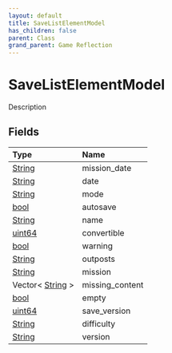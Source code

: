 ```yaml
---
layout: default
title: SaveListElementModel
has_children: false
parent: Class
grand_parent: Game Reflection
---
```

# SaveListElementModel
Description 

## Fields
| Type | Name |
|:-------------|:--------------|
| [String](/game-reflection/components/string.md) | mission_date |
| [String](/game-reflection/components/string.md) | date |
| [String](/game-reflection/components/string.md) | mode |
| [bool](/game-reflection/components/bool.md) | autosave |
| [String](/game-reflection/components/string.md) | name |
| [uint64](/game-reflection/components/uint64.md) | convertible |
| [bool](/game-reflection/components/bool.md) | warning |
| [String](/game-reflection/components/string.md) | outposts |
| [String](/game-reflection/components/string.md) | mission |
| Vector< [String](/game-reflection/components/string.md) > | missing_content |
| [bool](/game-reflection/components/bool.md) | empty |
| [uint64](/game-reflection/components/uint64.md) | save_version |
| [String](/game-reflection/components/string.md) | difficulty |
| [String](/game-reflection/components/string.md) | version |
